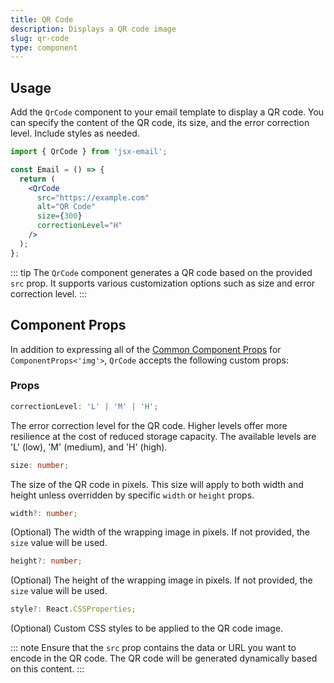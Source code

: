 ```yaml
---
title: QR Code
description: Displays a QR code image
slug: qr-code
type: component
---
```


<!--@include: @/include/header.md-->

<!--@include: @/include/install.md-->

## Usage

Add the `QrCode` component to your email template to display a QR code. You can specify the content of the QR code, its size, and the error correction level. Include styles as needed.

```jsx
import { QrCode } from 'jsx-email';

const Email = () => {
  return (
    <QrCode 
      src="https://example.com" 
      alt="QR Code" 
      size={300} 
      correctionLevel="H" 
    />
  );
};
```

::: tip
The `QrCode` component generates a QR code based on the provided `src` prop. It supports various customization options such as size and error correction level.
:::

## Component Props

In addition to expressing all of the [Common Component Props](https://react.dev/reference/react-dom/components/common) for `ComponentProps<'img'>`, `QrCode` accepts the following custom props:

### Props

```ts
correctionLevel: 'L' | 'M' | 'H';
```

The error correction level for the QR code. Higher levels offer more resilience at the cost of reduced storage capacity. The available levels are 'L' (low), 'M' (medium), and 'H' (high).

```ts
size: number;
```

The size of the QR code in pixels. This size will apply to both width and height unless overridden by specific `width` or `height` props.

```ts
width?: number;
```

(Optional) The width of the wrapping image in pixels. If not provided, the `size` value will be used.

```ts
height?: number;
```

(Optional) The height of the wrapping image in pixels. If not provided, the `size` value will be used.

```ts
style?: React.CSSProperties;
```

(Optional) Custom CSS styles to be applied to the QR code image.

::: note
Ensure that the `src` prop contains the data or URL you want to encode in the QR code. The QR code will be generated dynamically based on this content.
:::
